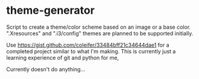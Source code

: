 theme-generator
===============

Script to create a theme/color scheme based on an image or a base color. ".Xresources" and ".i3/config" themes are planned to be supported initially.

Use https://gist.github.com/coleifer/33484bff21c34644dae1 for a completed project similar to what I'm making. This is currently just a learning experience of git and python for me,

Currently doesn't do anything...
